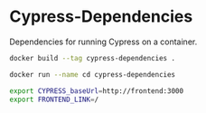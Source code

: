 # Cypress-Dependencies
Dependencies for running Cypress on a container.

```bash
docker build --tag cypress-dependencies .
```

```bash
docker run --name cd cypress-dependencies
```

```bash
export CYPRESS_baseUrl=http://frontend:3000
export FRONTEND_LINK=/
```